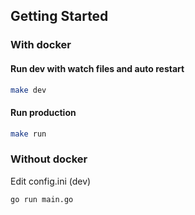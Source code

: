 ## Getting Started
### With docker
#### Run dev with watch files and auto restart
```sh
make dev
```

#### Run production
```sh
make run
```

### Without docker
Edit config.ini (dev)
```sh
go run main.go
```